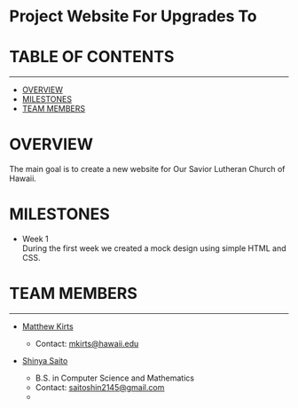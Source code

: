 <h1>Project Website For Upgrades To</h1>

# TABLE OF CONTENTS 
***
* [OVERVIEW](#overview)
* [MILESTONES](#milestones)
* [TEAM MEMBERS](#team-members)

# OVERVIEW
The main goal is to create a new website for Our Savior Lutheran Church of Hawaii. 

# MILESTONES
* Week 1 <br/>
During the first week we created a mock design using simple HTML and CSS.
# TEAM MEMBERS
***
* [Matthew Kirts](https://mkirts.github.io/)
  * Contact: mkirts@hawaii.edu

* [Shinya Saito](https://saitoshin45.web.fc2.com/index.html)
  * B.S. in Computer Science and Mathematics 
  * Contact: <u><a href = "mailto:saitoshin2145@gmail.com">saitoshin2145@gmail.com</a></u>
  * 